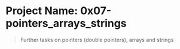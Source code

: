 # Project Name: 0x07-pointers_arrays_strings

> Further tasks on pointers (double pointers), arrays and strings

